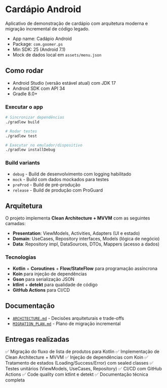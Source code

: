 # Cardápio Android

Aplicativo de demonstração de cardápio com arquitetura moderna e migração incremental de código legado.

- App name: Cadápio Android
- Package: `com.goomer.ps`
- Min SDK: 25 (Android 7.1)
- Mock de dados local em `assets/menu.json`

## Como rodar
- Android Studio (versão estável atual) com JDK 17
- Android SDK com API 34
- Gradle 8.0+

### Executar o app
```bash
# Sincronizar dependências
./gradlew build

# Rodar testes
./gradlew test

# Executar no emulador/dispositivo
./gradlew installDebug
```

### Build variants
- `debug` - Build de desenvolvimento com logging habilitado
- `mock` - Build com dados mockados para testes
- `preProd` - Build de pré-produção
- `release` - Build de produção com ProGuard

## Arquitetura

O projeto implementa **Clean Architecture + MVVM** com as seguintes camadas:

- **Presentation**: ViewModels, Activities, Adapters (UI e estado)
- **Domain**: UseCases, Repository interfaces, Models (lógica de negócio)
- **Data**: Repository impl, DataSources, DTOs, Mappers (acesso a dados)

### Tecnologias

- **Kotlin** + **Coroutines** + **Flow/StateFlow** para programação assíncrona
- **Koin** para injeção de dependências
- **Gson** para serialização JSON
- **ktlint** + **detekt** para qualidade de código
- **GitHub Actions** para CI/CD

## Documentação

- [`ARCHITECTURE.md`](ARCHITECTURE.md) - Decisões arquiteturais e trade-offs
- [`MIGRATION_PLAN.md`](MIGRATION_PLAN.md) - Plano de migração incremental

## Entregas realizadas

✅ Migração do fluxo de lista de produtos para Kotlin
✅ Implementação de Clean Architecture + MVVM
✅ Injeção de dependências com Koin
✅ Tratamento de estados (Loading/Success/Error) com sealed classes
✅ Testes unitários (ViewModels, UseCases, Repository)
✅ CI/CD com GitHub Actions
✅ Code quality com ktlint e detekt
✅ Documentação técnica completa
